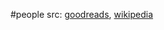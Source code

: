 #people 
src: [goodreads](https://www.goodreads.com/author/show/7517040.George_Edward_Moore), [wikipedia](https://en.wikipedia.org/wiki/George_Edward_Moore) 

